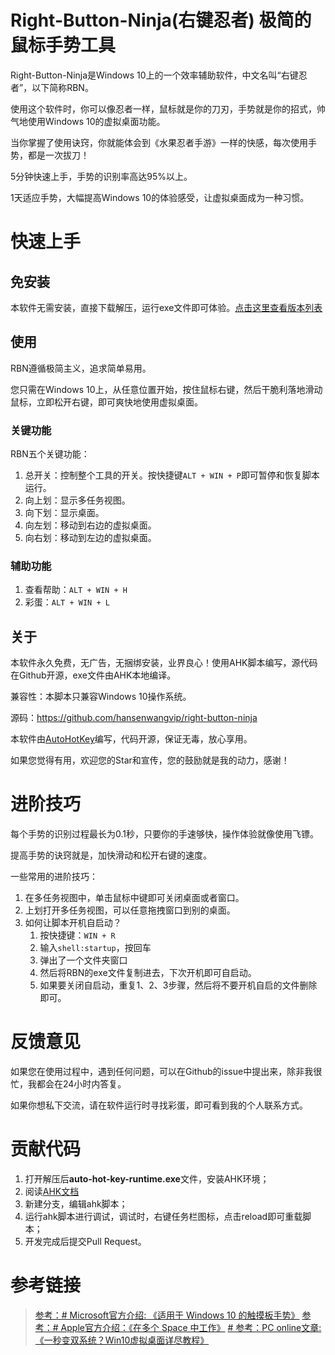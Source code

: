 # Right-Button-Ninja(右键忍者) 极简的鼠标手势工具

Right-Button-Ninja是Windows 10上的一个效率辅助软件，中文名叫“右键忍者”，以下简称RBN。

使用这个软件时，你可以像忍者一样，鼠标就是你的刀刃，手势就是你的招式，帅气地使用Windows 10的虚拟桌面功能。

当你掌握了使用诀窍，你就能体会到《水果忍者手游》一样的快感，每次使用手势，都是一次拔刀！

5分钟快速上手，手势的识别率高达95%以上。

1天适应手势，大幅提高Windows 10的体验感受，让虚拟桌面成为一种习惯。

# 快速上手

## 免安装

本软件无需安装，直接下载解压，运行exe文件即可体验。[点击这里查看版本列表]()

## 使用

RBN遵循极简主义，追求简单易用。

您只需在Windows 10上，从任意位置开始，按住鼠标右键，然后干脆利落地滑动鼠标，立即松开右键，即可爽快地使用虚拟桌面。

### 关键功能

RBN五个关键功能：
1. 总开关：控制整个工具的开关。按快捷键`ALT + WIN + P`即可暂停和恢复脚本运行。
2. 向上划：显示多任务视图。
3. 向下划：显示桌面。
4. 向左划：移动到右边的虚拟桌面。
5. 向右划：移动到左边的虚拟桌面。


### 辅助功能

1. 查看帮助：`ALT + WIN + H`
2. 彩蛋：`ALT + WIN + L`


## 关于

本软件永久免费，无广告，无捆绑安装，业界良心！使用AHK脚本编写，源代码在Github开源，exe文件由AHK本地编译。

兼容性：本脚本只兼容Windows 10操作系统。

源码：<https://github.com/hansenwangvip/right-button-ninja>

本软件由[AutoHotKey](http://ahkcn.sourceforge.net/docs/Tutorial.htm)编写，代码开源，保证无毒，放心享用。


如果您觉得有用，欢迎您的Star和宣传，您的鼓励就是我的动力，感谢！

# 进阶技巧

每个手势的识别过程最长为0.1秒，只要你的手速够快，操作体验就像使用飞镖。

提高手势的诀窍就是，加快滑动和松开右键的速度。

一些常用的进阶技巧：

1. 在多任务视图中，单击鼠标中键即可关闭桌面或者窗口。
2. 上划打开多任务视图，可以任意拖拽窗口到别的桌面。
3. 如何让脚本开机自启动？
	1. 按快捷键：`WIN + R`
	2. 输入`shell:startup`，按回车
	3. 弹出了一个文件夹窗口
	4. 然后将RBN的exe文件复制进去，下次开机即可自启动。
	5. 如果要关闭自启动，重复1、2、3步骤，然后将不要开机自启的文件删除即可。


# 反馈意见

如果您在使用过程中，遇到任何问题，可以在Github的issue中提出来，除非我很忙，我都会在24小时内答复。

如果你想私下交流，请在软件运行时寻找彩蛋，即可看到我的个人联系方式。

# 贡献代码

1. 打开解压后**auto-hot-key-runtime.exe**文件，安装AHK环境；
2. 阅读[AHK文档](http://ahkcn.sourceforge.net/docs/Tutorial.htm)
3. 新建分支，编辑ahk脚本；
3. 运行ahk脚本进行调试，调试时，右键任务栏图标，点击reload即可重载脚本；
4. 开发完成后提交Pull Request。


# 参考链接

> [参考：# Microsoft官方介绍: 《适用于 Windows 10 的触摸板手势》]([https://support.microsoft.com/zh-cn/help/4027871/windows-10-touchpad-gestures](https://support.microsoft.com/zh-cn/help/4027871/windows-10-touchpad-gestures))
>  [参考：# Apple官方介绍：《在多个 Space 中工作》](https://support.apple.com/kb/PH25574?viewlocale=zh_CN&locale=zh_CN)
[# 参考：PC online文章:《一秒变双系统？Win10虚拟桌面详尽教程》]([https://www.pconline.com.cn/win8/560/5608916_all.html](https://www.pconline.com.cn/win8/560/5608916_all.html))

